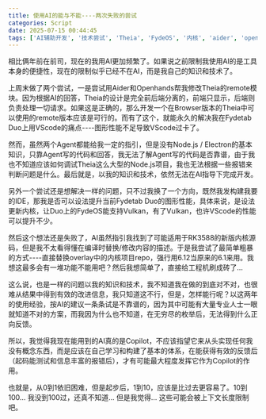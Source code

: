 ```yaml
---
title: 使用AI的能与不能----两次失败的尝试
categories: Script
date: 2025-07-15 00:44:45
tags: ['AI辅助开发', '技术尝试', 'Theia', 'FydeOS', '内核', 'aider', 'openfyde']
---
```


相比俩年前在前司，现在的我用AI更加频繁了。如果说之前限制我使用AI的是工具本身的便捷性，现在的限制似乎已经不在AI，而是我自己的知识和技术了。

<!-- more -->

上周末做了两个尝试，一是尝试用Aider和Openhands帮我修改Theia的remote模块。因为根据AI的回答，Theia的设计是完全前后端分离的，前端只显示，后端则负责处理一切请求。如果这是正确的，那么开发一个在Browser版本的Theia中可以使用的remote版本应该是可行的。而有了这个，就能永久的解决我在Fydetab Duo上用VScode的痛点----图形性能不足导致VScode过卡了。

然而，虽然两个Agent都能给我一定的指引，但是没有Node.js / Electron的基本知识，只靠Agent写的代码和回答，我无法了解Agent写的代码是否靠谱，由于我也不知道应该如何调试Theia这么大型的Node.js项目，我也无法根据一些报错来判断问题是什么。最后就是，以我的知识和技术，依然无法在AI指导下完成开发。

另外一个尝试还是想解决一样的问题，只不过我换了一个方向，既然我发构建我要的IDE，那我是否可以设法提升当前Fydetab Duo的图形性能，具体来说，是设法更新内核，让Duo上的FydeOS能支持Vulkan，有了Vulkan，也许VScode的性能可以提升不少。

然后这个想法还是失败了，AI虽然指引我找到了可能适用于RK3588的新版内核源码，但是我不太看得懂在编译时替换/修改内容的描述。于是我尝试了最简单粗暴的方式----直接替换overlay中的内核项目repo，强行用6.12当原来的6.1来用。我想这最多会有一堆功能不能用吧？然后我想简单了，直接给工程机刷成砖了...

这么说，也是一样的问题以我的知识和技术，我不知道我在做的到底对不对，也很难从结果中得到有效的改进信息，我只知道这不行，但是，怎样能行呢？以这两年的使用经验，按AI的建议一条条试是不靠谱的，因为其中可能有大量专业人士一眼就知道不对的方案，而我因为什么也不知道，在无穷尽的枚举后，无法得到什么正向反馈。

所以，我觉得我现在能用到的AI真的是Copilot，不应该指望它来从头实现任何我没有概念东西，而是应该在自己学习和构建了基本的体系，在能获得有效的反馈后（起码能测试和信息丰富的报错后），才有可能最大程度发挥它作为Copilot的作用。

也就是，从0到1依旧困难，但是起步后，1到10，应该是比过去更容易了。10到100... 我没到100过，还真不知道... 但是我觉得... 这些可能会被上下文长度限制吧。
